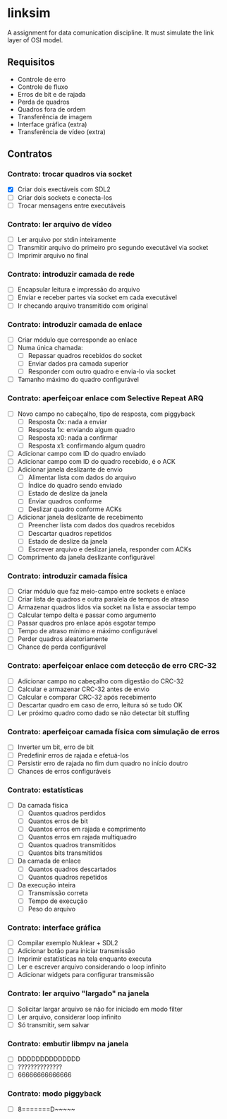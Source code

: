 # linksim

A assignment for data comunication discipline. It must simulate the link layer of OSI model.

## Requisitos

- Controle de erro
- Controle de fluxo
- Erros de bit e de rajada
- Perda de quadros
- Quadros fora de ordem
- Transferência de imagem
- Interface gráfica (extra)
- Transferência de vídeo (extra)

## Contratos

### Contrato: trocar quadros via socket

- [X] Criar dois exectáveis com SDL2
- [ ] Criar dois sockets e conecta-los
- [ ] Trocar mensagens entre executáveis

### Contrato: ler arquivo de vídeo

- [ ] Ler arquivo por stdin inteiramente
- [ ] Transmitir arquivo do primeiro pro segundo executável via socket
- [ ] Imprimir arquivo no final

### Contrato: introduzir camada de rede

- [ ] Encapsular leitura e impressão do arquivo
- [ ] Enviar e receber partes via socket em cada executável
- [ ] Ir checando arquivo transmitido com original

### Contrato: introduzir camada de enlace

- [ ] Criar módulo que corresponde ao enlace
- [ ] Numa única chamada:
    - [ ] Repassar quadros recebidos do socket
    - [ ] Enviar dados pra camada superior
    - [ ] Responder com outro quadro e envia-lo via socket
- [ ] Tamanho máximo do quadro configurável

### Contrato: aperfeiçoar enlace com Selective Repeat ARQ

- [ ] Novo campo no cabeçalho, tipo de resposta, com piggyback
    - [ ] Resposta 0x: nada a enviar
    - [ ] Resposta 1x: enviando algum quadro
    - [ ] Resposta x0: nada a confirmar
    - [ ] Resposta x1: confirmando algum quadro
- [ ] Adicionar campo com ID do quadro enviado
- [ ] Adicionar campo com ID do quadro recebido, é o ACK
- [ ] Adicionar janela deslizante de envio
    - [ ] Alimentar lista com dados do arquivo
    - [ ] Índice do quadro sendo enviado
    - [ ] Estado de deslize da janela
    - [ ] Enviar quadros conforme
    - [ ] Deslizar quadro conforme ACKs
- [ ] Adicionar janela deslizante de recebimento 
    - [ ] Preencher lista com dados dos quadros recebidos
    - [ ] Descartar quadros repetidos
    - [ ] Estado de deslize da janela
    - [ ] Escrever arquivo e deslizar janela, responder com ACKs
- [ ] Comprimento da janela deslizante configurável

### Contrato: introduzir camada física

- [ ] Criar módulo que faz meio-campo entre sockets e enlace
- [ ] Criar lista de quadros e outra paralela de tempos de atraso
- [ ] Armazenar quadros lidos via socket na lista e associar tempo
- [ ] Calcular tempo delta e passar como argumento
- [ ] Passar quadros pro enlace após esgotar tempo
- [ ] Tempo de atraso mínimo e máximo configurável
- [ ] Perder quadros aleatoriamente
- [ ] Chance de perda configurável

### Contrato: aperfeiçoar enlace com detecção de erro CRC-32

- [ ] Adicionar campo no cabeçalho com digestão do CRC-32
- [ ] Calcular e armazenar CRC-32 antes de envio
- [ ] Calcular e comparar CRC-32 após recebimento
- [ ] Descartar quadro em caso de erro, leitura só se tudo OK
- [ ] Ler próximo quadro como dado se não detectar bit stuffing

### Contrato: aperfeiçoar camada física com simulação de erros

- [ ] Inverter um bit, erro de bit
- [ ] Predefinir erros de rajada e efetuá-los
- [ ] Persistir erro de rajada no fim dum quadro no início doutro
- [ ] Chances de erros configuráveis

### Contrato: estatísticas

- [ ] Da camada física
    - [ ] Quantos quadros perdidos
    - [ ] Quantos erros de bit
    - [ ] Quantos erros em rajada e comprimento
    - [ ] Quantos erros em rajada multiquadro
    - [ ] Quantos quadros transmitidos
    - [ ] Quantos bits transmitidos
- [ ] Da camada de enlace
    - [ ] Quantos quadros descartados
    - [ ] Quantos quadros repetidos
- [ ] Da execução inteira
    - [ ] Transmissão correta
    - [ ] Tempo de execução
    - [ ] Peso do arquivo

### Contrato: interface gráfica

- [ ] Compilar exemplo Nuklear + SDL2
- [ ] Adicionar botão para iniciar transmissão
- [ ] Imprimir estatísticas na tela enquanto executa
- [ ] Ler e escrever arquivo considerando o loop infinito
- [ ] Adicionar widgets para configurar transmissão

### Contrato: ler arquivo "largado" na janela

- [ ] Solicitar largar arquivo se não for iniciado em modo filter
- [ ] Ler arquivo, considerar loop infinito
- [ ] Só transmitir, sem salvar

### Contrato: embutir libmpv na janela

- [ ] DDDDDDDDDDDDDD
- [ ] ??????????????
- [ ] 66666666666666

### Contrato: modo piggyback

- [ ] 8=======D~~~~~
